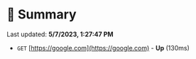 # 📖 Summary
Last updated: **5/7/2023, 1:27:47 PM**

- `GET` [https://google.com](https://google.com) - **Up** (130ms)
